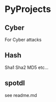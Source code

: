 # PyProjects

## Cyber 
For Cyber attacks 

## Hash 
Sha1 Sha2 MD5 etc...

## spotdl 
see readme.md 
